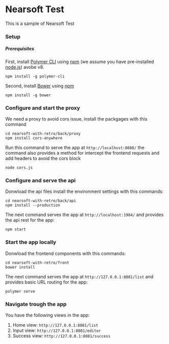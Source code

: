 # Nearsoft Test

This is a sample of Nearsoft Test

### Setup

##### Prerequisites

First, install [Polymer CLI](https://github.com/Polymer/polymer-cli) using
[npm](https://www.npmjs.com) (we assume you have pre-installed [node.js](https://nodejs.org)) avobe v8.

    npm install -g polymer-cli

Second, install [Bower](https://bower.io/) using [npm](https://www.npmjs.com)

    npm install -g bower

### Configure and start the proxy

We need a proxy to avoid cors issue, install the packgages with this command

    cd nearsoft-with-retro/back/proxy
    npm install cors-anywhere

Run this command to serve the app at `http://localhost:8080/` the command also provides a method for
intercept the frontend requests and add headers to avoid the cors block

    node cors.js

### Configure and serve the api

Donwload the api files install the environment settings with this commands:

    cd nearsoft-with-retro/back/api
    npm install --production

The next command serves the app at `http://localhost:1984/` and provides the api rest for the app:

    npm start

### Start the app locally

Donwload the frontend components with this commands:

    cd nearsoft-with-retro/front
    bower install

The next command serves the app at `http://127.0.0.1:8081/list` and provides basic URL
routing for the app:

    polymer serve

### Navigate trough the app

You have the following views in the app:

1. Home view: `http://127.0.0.1:8081/list`
2. Input view: `http://127.0.0.1:8081/editor`
3. Success view: `http://127.0.0.1:8081/success`

